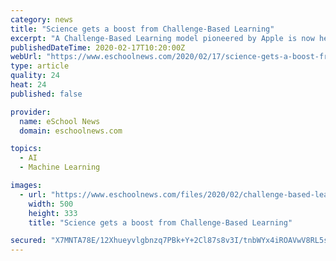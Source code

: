 ```yaml
---
category: news
title: "Science gets a boost from Challenge-Based Learning"
excerpt: "A Challenge-Based Learning model pioneered by Apple is now helping teachers engage middle school students in deep learning through projects that combine developing questions, investigating scientific phenomena, and solving problems in their classrooms, schools, and communities. In a recent edWebinar, Anthony Baker, project director for Digital ..."
publishedDateTime: 2020-02-17T10:20:00Z
webUrl: "https://www.eschoolnews.com/2020/02/17/science-gets-a-boost-from-challenge-based-learning/"
type: article
quality: 24
heat: 24
published: false

provider:
  name: eSchool News
  domain: eschoolnews.com

topics:
  - AI
  - Machine Learning

images:
  - url: "https://www.eschoolnews.com/files/2020/02/challenge-based-learning.jpg"
    width: 500
    height: 333
    title: "Science gets a boost from Challenge-Based Learning"

secured: "X7MNTA78E/12Xhueyvlgbnzq7PBk+Y+2Cl87s8v3I/tnbWYx4iROAVwV8RL5sYiFOCvWDfyvGxRoCQSzU9FZszi3p8j/3IVc7eNzp4wEKT83TmiRSOilgwIRlaP8bh1BhUpn2C05mFf5pZWTWkPIBTJ3Zol/YZAZ7VuQHiMtzRU7xx71k8T8BztwN9f7VUxdpvqTvI35p2GedyWpjDe0gtaywZsV455cuyF2dikYaF9SAIGg+vsnDV6ksrdpB7KcA0a2+w4V6qxn+cvXaRu0js2wj1WTwhK2jc+/ytfwqNdefLSrz2GxlMGMoVFbA0k3;WfEzGNwj4u8IpQtocX9paA=="
---
```


